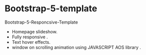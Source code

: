 # Bootstrap-5-template
Bootstrap-5-Responcsive-Template

- Homepage slideshow.
- Fully responsive .
- Text hover effects.
- window on scrolling animation using JAVASCRIPT AOS library .

